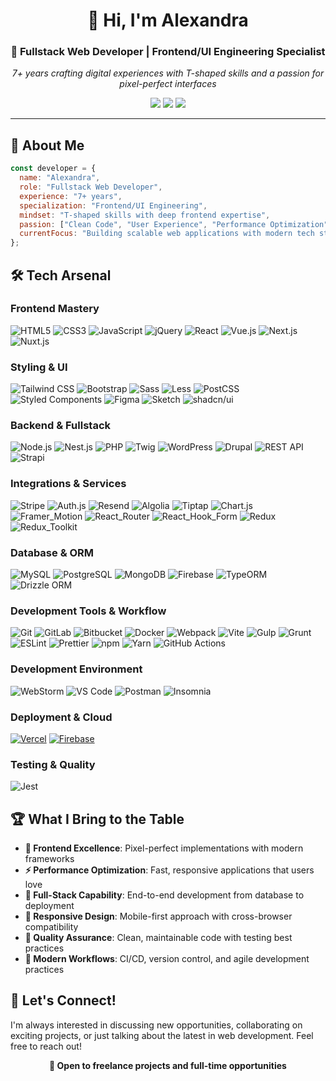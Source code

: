 <div align="center">
  <h1>👋 Hi, I'm Alexandra</h1>
  <h3>🚀 Fullstack Web Developer | Frontend/UI Engineering Specialist</h3>
  
  <p>
    <em>7+ years crafting digital experiences with T-shaped skills and a passion for pixel-perfect interfaces</em>
  </p>
  
  <p>
    <a href="https://linkedin.com/in/alexandra-korenkova-81131562"><img src="https://img.shields.io/badge/-LinkedIn-0077B5?style=flat-square&logo=linkedin&logoColor=white"/></a>
    <a href="https://alexasky.website"><img src="https://img.shields.io/badge/-Portfolio-FF5722?style=flat-square&logo=google-chrome&logoColor=white"/></a>
    <a href="mailto:alex.korenkova@gmail.com"><img src="https://img.shields.io/badge/-Email-D14836?style=flat-square&logo=gmail&logoColor=white"/></a>
  </p>
</div>

---

## 🎯 About Me

```javascript
const developer = {
  name: "Alexandra",
  role: "Fullstack Web Developer",
  experience: "7+ years",
  specialization: "Frontend/UI Engineering",
  mindset: "T-shaped skills with deep frontend expertise",
  passion: ["Clean Code", "User Experience", "Performance Optimization"],
  currentFocus: "Building scalable web applications with modern tech stacks"
};
```

## 🛠️ Tech Arsenal

### **Frontend Mastery**
![HTML5](https://img.shields.io/badge/HTML5-E34F26?style=for-the-badge&logo=html5&logoColor=white)
![CSS3](https://img.shields.io/badge/CSS3-1572B6?style=for-the-badge&logo=css3&logoColor=white)
![JavaScript](https://img.shields.io/badge/JavaScript-F7DF1E?style=for-the-badge&logo=javascript&logoColor=black)
![jQuery](https://img.shields.io/badge/jQuery-0769AD?style=for-the-badge&logo=jquery&logoColor=white)
![React](https://img.shields.io/badge/React-61DAFB?style=for-the-badge&logo=react&logoColor=black)
![Vue.js](https://img.shields.io/badge/Vue.js-4FC08D?style=for-the-badge&logo=vue.js&logoColor=white)
![Next.js](https://img.shields.io/badge/Next.js-000000?style=for-the-badge&logo=next.js&logoColor=white)
![Nuxt.js](https://img.shields.io/badge/Nuxt.js-00C58E?style=for-the-badge&logo=nuxt.js&logoColor=white)

### **Styling & UI**
![Tailwind CSS](https://img.shields.io/badge/Tailwind_CSS-38B2AC?style=for-the-badge&logo=tailwind-css&logoColor=white)
![Bootstrap](https://img.shields.io/badge/Bootstrap-7952B3?style=for-the-badge&logo=bootstrap&logoColor=white)
![Sass](https://img.shields.io/badge/Sass-CC6699?style=for-the-badge&logo=sass&logoColor=white)
![Less](https://img.shields.io/badge/Less-1D365D?style=for-the-badge&logo=less&logoColor=white)
![PostCSS](https://img.shields.io/badge/PostCSS-DD3A0A?style=for-the-badge&logo=postcss&logoColor=white)
![Styled Components](https://img.shields.io/badge/styled--components-DB7093?style=for-the-badge&logo=styled-components&logoColor=white)
![Figma](https://img.shields.io/badge/Figma-F24E1E?style=for-the-badge&logo=figma&logoColor=white)
![Sketch](https://img.shields.io/badge/Sketch-F7B500?style=for-the-badge&logo=sketch&logoColor=black)
![shadcn/ui](https://img.shields.io/badge/shadcn/ui-000000?style=for-the-badge&logo=shadcnui&logoColor=white)

### **Backend & Fullstack**
![Node.js](https://img.shields.io/badge/Node.js-339933?style=for-the-badge&logo=node.js&logoColor=white)
![Nest.js](https://img.shields.io/badge/Nest.js-E0234E?style=for-the-badge&logo=nestjs&logoColor=white)
![PHP](https://img.shields.io/badge/PHP-777BB4?style=for-the-badge&logo=php&logoColor=white)
![Twig](https://img.shields.io/badge/Twig-339933?style=for-the-badge&logo=symfony&logoColor=white)
![WordPress](https://img.shields.io/badge/WordPress-21759B?style=for-the-badge&logo=wordpress&logoColor=white)
![Drupal](https://img.shields.io/badge/Drupal-0678BE?style=for-the-badge&logo=drupal&logoColor=white)
![REST API](https://img.shields.io/badge/REST_API-02569B?style=for-the-badge&logo=fastapi&logoColor=white)
![Strapi](https://img.shields.io/badge/Strapi-2F2E8B?style=for-the-badge&logo=strapi&logoColor=white)

### **Integrations & Services**
![Stripe](https://img.shields.io/badge/Stripe-008CDD?style=for-the-badge&logo=stripe&logoColor=white)
![Auth.js](https://img.shields.io/badge/Auth.js-EB5424?style=for-the-badge&logo=auth0&logoColor=white)
![Resend](https://img.shields.io/badge/Resend-000000?style=for-the-badge&logo=resend&logoColor=white)
![Algolia](https://img.shields.io/badge/Algolia-003DFF?style=for-the-badge&logo=algolia&logoColor=white)
![Tiptap](https://img.shields.io/badge/Tiptap-000000?style=for-the-badge&logo=tiptap&logoColor=white)
![Chart.js](https://img.shields.io/badge/Chart.js-FF6384?style=for-the-badge&logo=chart.js&logoColor=white)
![Framer_Motion](https://img.shields.io/badge/Framer_Motion-0055FF?style=for-the-badge&logo=framer&logoColor=white)
![React_Router](https://img.shields.io/badge/React_Router-CA4245?style=for-the-badge&logo=react-router&logoColor=white)
![React_Hook_Form](https://img.shields.io/badge/React_Hook_Form-EC5990?style=for-the-badge&logo=reacthookform&logoColor=white)
![Redux](https://img.shields.io/badge/Redux-764ABC?style=for-the-badge&logo=redux&logoColor=white)
![Redux_Toolkit](https://img.shields.io/badge/Redux_Toolkit-764ABC?style=for-the-badge&logo=redux&logoColor=white)

### **Database & ORM**
![MySQL](https://img.shields.io/badge/MySQL-4479A1?style=for-the-badge&logo=mysql&logoColor=white)
![PostgreSQL](https://img.shields.io/badge/PostgreSQL-336791?style=for-the-badge&logo=postgresql&logoColor=white)
![MongoDB](https://img.shields.io/badge/MongoDB-47A248?style=for-the-badge&logo=mongodb&logoColor=white)
![Firebase](https://img.shields.io/badge/Firebase-FFCA28?style=for-the-badge&logo=firebase&logoColor=black)
![TypeORM](https://img.shields.io/badge/TypeORM-FE0803?style=for-the-badge&logo=typeorm&logoColor=white)
![Drizzle ORM](https://img.shields.io/badge/Drizzle_ORM-C5F74F?style=for-the-badge&logo=drizzle&logoColor=black)

### **Development Tools & Workflow**
![Git](https://img.shields.io/badge/Git-F05032?style=for-the-badge&logo=git&logoColor=white)
![GitLab](https://img.shields.io/badge/GitLab-FCA326?style=for-the-badge&logo=gitlab&logoColor=white)
![Bitbucket](https://img.shields.io/badge/Bitbucket-0052CC?style=for-the-badge&logo=bitbucket&logoColor=white)
![Docker](https://img.shields.io/badge/Docker-2496ED?style=for-the-badge&logo=docker&logoColor=white)
![Webpack](https://img.shields.io/badge/Webpack-8DD6F9?style=for-the-badge&logo=webpack&logoColor=black)
![Vite](https://img.shields.io/badge/Vite-646CFF?style=for-the-badge&logo=vite&logoColor=white)
![Gulp](https://img.shields.io/badge/Gulp-CF4647?style=for-the-badge&logo=gulp&logoColor=white)
![Grunt](https://img.shields.io/badge/Grunt-FBA919?style=for-the-badge&logo=grunt&logoColor=white)
![ESLint](https://img.shields.io/badge/ESLint-4B32C3?style=for-the-badge&logo=eslint&logoColor=white)
![Prettier](https://img.shields.io/badge/Prettier-F7B93E?style=for-the-badge&logo=prettier&logoColor=black)
![npm](https://img.shields.io/badge/npm-CB3837?style=for-the-badge&logo=npm&logoColor=white)
![Yarn](https://img.shields.io/badge/Yarn-2C8EBB?style=for-the-badge&logo=yarn&logoColor=white)
![GitHub Actions](https://img.shields.io/badge/GitHub_Actions-2088FF?style=for-the-badge&logo=github-actions&logoColor=white)

### **Development Environment**
![WebStorm](https://img.shields.io/badge/WebStorm-000000?style=for-the-badge&logo=webstorm&logoColor=white)
![VS Code](https://img.shields.io/badge/VS_Code-007ACC?style=for-the-badge&logo=visual-studio-code&logoColor=white)
![Postman](https://img.shields.io/badge/Postman-FF6C37?style=for-the-badge&logo=postman&logoColor=white)
![Insomnia](https://img.shields.io/badge/Insomnia-4000BF?style=for-the-badge&logo=insomnia&logoColor=white)

### **Deployment & Cloud**
[![Vercel](https://img.shields.io/badge/Vercel-000000?style=for-the-badge&logo=vercel&logoColor=white)](https://vercel.com)
[![Firebase](https://img.shields.io/badge/Firebase-FFCA28?style=for-the-badge&logo=firebase&logoColor=black)](https://firebase.google.com/)

### **Testing & Quality**
![Jest](https://img.shields.io/badge/Jest-C21325?style=for-the-badge&logo=jest&logoColor=white)


## 🏆 What I Bring to the Table

- **🎨 Frontend Excellence**: Pixel-perfect implementations with modern frameworks
- **⚡ Performance Optimization**: Fast, responsive applications that users love
- **🔄 Full-Stack Capability**: End-to-end development from database to deployment
- **📱 Responsive Design**: Mobile-first approach with cross-browser compatibility
- **🧪 Quality Assurance**: Clean, maintainable code with testing best practices
- **🚀 Modern Workflows**: CI/CD, version control, and agile development practices


## 🤝 Let's Connect!

I'm always interested in discussing new opportunities, collaborating on exciting projects, or just talking about the latest in web development. Feel free to reach out!

<div align="center">
  <p>
    <strong>💼 Open to freelance projects and full-time opportunities</strong>
  </p>
</div>


